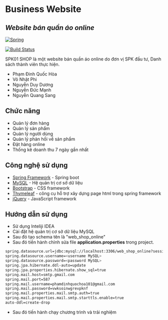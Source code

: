 # Business Website
## _Website bán quần áo online_

[![Spring](https://www.vectorlogo.zone/logos/springio/springio-ar21.png)](https://spring.io/projects/spring-framework)

[![Build Status](https://travis-ci.org/joemccann/dillinger.svg?branch=master)](https://spring.io/projects/spring-framework)

SPK01 SHOP là một website bán quần áo online do đơn vị SPK đầu tư,
Danh sách thành viên thực hiện.
- Phạm Đinh Quốc Hòa
- Võ Nhật Phi
- Nguyễn Duy Dương
- Nguyễn Đức Mạnh
- Nguyễn Quang Sang

## Chức năng

- Quản lý đơn hàng
- Quản lý sản phẩm
- Quản lý người dùng
- Quản lý phản hồi về sản phẩm
- Đặt hàng online
- Thống kê doanh thu 7 ngày gần nhất

## Công nghệ sử dụng

- [Spring Framework] - Spring boot
- [MySQL] - Hệ quản trị cơ sở dữ liệu
- [Bootstrap] - CSS framework
- [Thymeleaf] - công cụ hỗ trợ xây dựng page html trong spring framework
- [jQuery] - JavaScript framework


## Hướng dẫn sử dụng

- Sử dụng Inteliji IDEA
- Cài đặt hệ quản trị cơ sở dữ liệu MySQL
- Sau đó tạo schema tên là "web_shop_online"
- Sau đó tiến hành chỉnh sửa file **application.properties** trong project.
```sh
spring.datasource.url=jdbc:mysql://localhost:3306/web_shop_online?sessionVariables=sql_mode='NO_ENGINE_SUBSTITUTION'&jdbcCompliantTruncation=false
spring.datasource.username=<username MySQL>
spring.datasource.password=<password MySQL>
spring.jpa.hibernate.ddl-auto=update
spring.jpa.properties.hibernate.show_sql=true
spring.mail.host=smtp.gmail.com
spring.mail.port=587
spring.mail.username=phamdinhquochoa101@gmail.com
spring.mail.password=vwksoinwgrevpknf
spring.mail.properties.mail.smtp.auth=true
spring.mail.properties.mail.smtp.starttls.enable=true
auto-ddl=create-drop
```
- Sau đó tiến hành chạy chương trình và trải nghiệm


   [dill]: <https://github.com/joemccann/dillinger>
   [git-repo-url]: <https://github.com/joemccann/dillinger.git>
   [john gruber]: <http://daringfireball.net>
   [df1]: <http://daringfireball.net/projects/markdown/>
   [markdown-it]: <https://github.com/markdown-it/markdown-it>
   [Ace Editor]: <http://ace.ajax.org>
   [node.js]: <http://nodejs.org>
   [Twitter Bootstrap]: <http://twitter.github.com/bootstrap/>
   [jQuery]: <http://jquery.com>
   [@tjholowaychuk]: <http://twitter.com/tjholowaychuk>
   [express]: <http://expressjs.com>
   [AngularJS]: <http://angularjs.org>
   [Gulp]: <http://gulpjs.com>
   [Bootstrap]: <https://getbootstrap.com/>
   [MySQL]: <https://www.mysql.com/>
   [Spring Framework]: <https://spring.io/projects/spring-framework>
   [Thymeleaf]: <https://thymeleaf.org>
   [PlDb]: <https://github.com/joemccann/dillinger/tree/master/plugins/dropbox/README.md>
   [PlGh]: <https://github.com/joemccann/dillinger/tree/master/plugins/github/README.md>
   [PlGd]: <https://github.com/joemccann/dillinger/tree/master/plugins/googledrive/README.md>
   [PlOd]: <https://github.com/joemccann/dillinger/tree/master/plugins/onedrive/README.md>
   [PlMe]: <https://github.com/joemccann/dillinger/tree/master/plugins/medium/README.md>
   [PlGa]: <https://github.com/RahulHP/dillinger/blob/master/plugins/googleanalytics/README.md>
